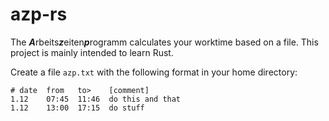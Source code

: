# azp-rs
The ***A***rbeits***z***eiten***p***rogramm calculates your worktime based on a file. This project is mainly intended to learn Rust.

Create a file `azp.txt` with the following format in your home directory:
```
# date  from   to>    [comment]
1.12    07:45  11:46  do this and that
1.12    13:00  17:15  do stuff
```